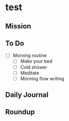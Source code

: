 # test

## Mission

## To Do

- [ ] Morning routine
  - [ ] Make your bed
  - [ ] Cold shower
  - [ ] Meditate
  - [ ] Morning flow writing

## Daily Journal

## Roundup
